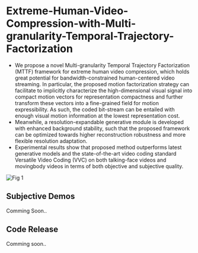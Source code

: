 # Extreme-Human-Video-Compression-with-Multi-granularity-Temporal-Trajectory-Factorization
+ We propose a novel Multi-granularity Temporal Trajectory Factorization (MTTF) framework for extreme human video compression, which holds great potential for
bandwidth-constrained human-centered video streaming. In particular, the proposed motion factorization strategy can facilitate to implicitly characterize the high-dimensional visual signal into compact motion vectors for representation compactness and further transform these vectors into a fine-grained field for motion expressibility. As such, the coded bit-stream can be entailed with enough visual motion information at the lowest representation cost. 
+ Meanwhile, a resolution-expandable generative module is developed with enhanced background stability, such that the proposed framework can be optimized towards higher reconstruction robustness and more flexible resolution adaptation.
+ Experimental results show that proposed method outperforms latest generative models and the state-of-the-art video coding standard Versatile Video Coding (VVC) on both talking-face videos and movingbody videos in terms of both objective and subjective quality.

![Fig 1](https://github.com/user-attachments/assets/7cf3b417-33d4-4631-8072-db166485a012)

## Subjective Demos
Comming Soon..

## Code Release
Comming soon..
